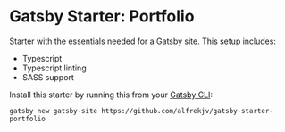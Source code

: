 # Gatsby Starter: Portfolio

Starter with the essentials needed for a Gatsby site. This setup includes:

- Typescript
- Typescript linting
- SASS support

Install this starter by running this from your [Gatsby CLI](https://next.gatsbyjs.org/tutorial/part-zero/#install-the-gatsby-cli):

```
gatsby new gatsby-site https://github.com/alfrekjv/gatsby-starter-portfolio
```
